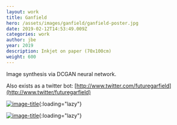```yaml
---
layout: work
title: Ganfield
hero: /assets/images/ganfield/ganfield-poster.jpg
date: 2019-02-12T14:53:49.009Z
categories: work
author: jbe
year: 2019
description: Inkjet on paper (70x100cm)
weight: 600
---
```


Image synthesis via DCGAN neural network.

Also exists as a twitter bot: [http://www.twitter.com/futuregarfield](http://www.twitter/futuregarfield)

[![image-title](/assets/images/ganfield/ganfield-0-padded.jpg)](/assets/images/ganfield/ganfield-0-padded.jpg){:loading="lazy"}

[![image-title](/assets/images/ganfield/ganfield-1-padded.jpg)](/assets/images/ganfield/ganfield-1-padded.jpg){:loading="lazy"}